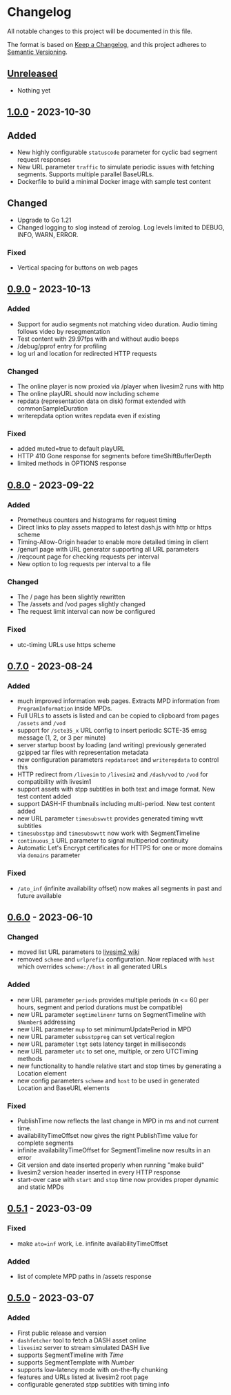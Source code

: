 # Changelog

All notable changes to this project will be documented in this file.

The format is based on [Keep a Changelog](https://keepachangelog.com/en/1.0.0/),
and this project adheres to [Semantic Versioning](https://semver.org/spec/v2.0.0.html).

## [Unreleased]

- Nothing yet

## [1.0.0] - 2023-10-30

## Added

- New highly configurable `statuscode` parameter for cyclic bad segment request responses
- New URL parameter `traffic` to simulate periodic issues with fetching
  segments. Supports multiple parallel BaseURLs.
- Dockerfile to build a minimal Docker image with sample test content

## Changed

- Upgrade to Go 1.21
- Changed logging to slog instead of zerolog. Log levels limited to DEBUG, INFO, WARN, ERROR.

### Fixed

- Vertical spacing for buttons on web pages

## [0.9.0] - 2023-10-13

### Added

- Support for audio segments not matching video duration. Audio timing follows video by resegmentation
- Test content with 29.97fps with and without audio beeps
- /debug/pprof entry for profiling
- log url and location for redirected HTTP requests

### Changed

- The online player is now proxied via /player when livesim2 runs with http
- The online playURL should now including scheme
- repdata (representation data on disk) format extended with commonSampleDuration
- writerepdata option writes repdata even if existing

### Fixed

- added muted=true to default playURL
- HTTP 410 Gone response for segments before timeShiftBufferDepth
- limited methods in OPTIONS response

## [0.8.0] - 2023-09-22

### Added

- Prometheus counters and histograms for request timing
- Direct links to play assets mapped to latest dash.js with http or https scheme
- Timing-Allow-Origin header to enable more detailed timing in client
- /genurl page with URL generator supporting all URL parameters
- /reqcount page for checking requests per interval
- New option to log requests per interval to a file

### Changed

- The / page has been slightly rewritten
- The /assets and /vod pages slightly changed
- The request limit interval can now be configured

### Fixed

- utc-timing URLs use https scheme

## [0.7.0] - 2023-08-24

### Added

- much improved information web pages. Extracts MPD information from `ProgramInformation` inside MPDs.
- Full URLs to assets is listed and can be copied to clipboard from pages `/assets` and `/vod`
- support for `/scte35_x` URL config to insert periodic SCTE-35 emsg message (1, 2, or 3 per minute)
- server startup boost by loading (and writing) previously generated gzipped tar files with representation metadata
- new configuration parameters `repdataroot` and `writerepdata` to control this
- HTTP redirect from `/livesim` to `/livesim2` and `/dash/vod` to `/vod` for compatibility with livesim1
- support assets with stpp subtitles in both text and image format. New test content added
- support DASH-IF thumbnails including multi-period. New test content added
- new URL parameter `timesubswvtt` provides generated timing wvtt subtitles
- `timesubsstpp` and `timesubswvtt` now work with SegmentTimeline
- `continuous_1` URL parameter to signal multiperiod continuity
- Automatic Let's Encrypt certificates for HTTPS for one or more domains via `domains` parameter

### Fixed

- `/ato_inf` (infinite availability offset) now makes all segments in past and future available

## [0.6.0] - 2023-06-10

### Changed

- moved list URL parameters to [livesim2 wiki](https://github.com/Dash-Industry-Forum/livesim2/wiki/URL-Parameters)
- removed `scheme` and `urlprefix` configuration. Now replaced with `host` which overrides `scheme://host` in all generated URLs

### Added

- new URL parameter `periods` provides multiple periods (n <= 60 per hours, segment and period durations must be compatible)
- new URL parameter `segtimelinenr` turns on SegmentTimeline with `$Number$` addressing
- new URL parameter `mup` to set minimumUpdatePeriod in MPD
- new URL parameter `subsstppreg` can set vertical region
- new URL parameter `ltgt` sets latency target in milliseconds
- new URL parameter `utc` to set one, multiple, or zero UTCTiming methods
- new functionality to handle relative start and stop times by generating a Location element
- new config parameters `scheme` and `host` to be used in generated Location and BaseURL elements

### Fixed

- PublishTime now reflects the last change in MPD in ms and not current time.
- availabilityTimeOffset now gives the right PublishTime value for complete segments
- infinite availabilityTimeOffset for SegmentTimeline now results in an error
- Git version and date inserted properly when running "make build"
- livesim2 version header inserted in every HTTP response
- start-over case with `start` and `stop` time now provides proper dynamic and static MPDs

## [0.5.1] - 2023-03-09

### Fixed

- make `ato=inf` work, i.e. infinite availabilityTimeOffset

### Added

- list of complete MPD paths in /assets response

## [0.5.0] - 2023-03-07

### Added

- First public release and version
- `dashfetcher` tool to fetch a DASH asset online
- `livesim2` server to stream simulated DASH live
- supports SegmentTimeline with $Time$
- supports SegmentTemplate with $Number$
- supports low-latency mode with on-the-fly chunking
- features and URLs listed at livesim2 root page
- configurable generated stpp subtitles with timing info

[Unreleased]: https://github.com/Dash-Industry-Forum/livesim2/compare/v1.0.0...HEAD
[1.0.0]: https://github.com/Dash-Industry-Forum/livesim2/compare/v0.9.0...v1.0.0
[0.9.0]: https://github.com/Dash-Industry-Forum/livesim2/compare/v0.8.0...v0.9.0
[0.8.0]: https://github.com/Dash-Industry-Forum/livesim2/compare/v0.7.0...v0.8.0
[0.7.0]: https://github.com/Dash-Industry-Forum/livesim2/compare/v0.6.0...v0.7.0
[0.6.0]: https://github.com/Dash-Industry-Forum/livesim2/compare/v0.5.1...v0.6.0
[0.5.1]: https://github.com/Dash-Industry-Forum/livesim2/compare/v0.5.0...v0.5.1
[0.5.0]: https://github.com/Dash-Industry-Forum/livesim2/releases/tag/v0.5.0
